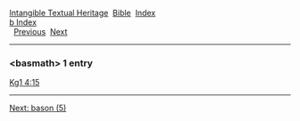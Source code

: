 [Intangible Textual Heritage](../../index)  [Bible](../index) 
[Index](index)   
[b Index](_b_)  
  [Previous](c01107)  [Next](c01109) 

------------------------------------------------------------------------

### &lt;basmath&gt; 1 entry

[Kg1 4:15](../kjv/kg1004.htm#015)  

------------------------------------------------------------------------

[Next: bason (5)](c01109)
